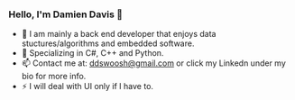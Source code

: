 ### Hello, I'm Damien Davis 👋

- 🔭 I am mainly a back end developer that enjoys data stuctures/algorithms and embedded software.
- 🌱 Specializing in C#, C++ and Python.
- 📫 Contact me at: ddswoosh@gmail.com or click my Linkedn under my bio for more info.
- ⚡ I will deal with UI only if I have to.

